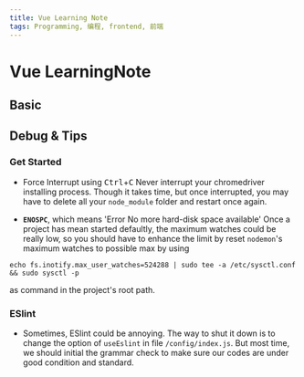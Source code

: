 ```yaml
---
title: Vue Learning Note
tags: Programming, 编程, frontend, 前端
---
```

# Vue LearningNote

## Basic


## Debug & Tips

### Get Started

- Force Interrupt using <kbd>Ctrl</kbd>+<kbd>C</kbd>
  Never interrupt your chromedriver installing process. Though it takes time, but once interrupted, you may have to delete all your `node_module` folder and restart once again.

- **`ENOSPC`**, which means 'Error No more hard-disk space available'
  Once a project has mean started defaultly, the maximum watches could be really low, so you should have to enhance the limit by reset `nodemon`'s maximum watches to possible max by using
```shell
echo fs.inotify.max_user_watches=524288 | sudo tee -a /etc/sysctl.conf && sudo sysctl -p
```
as command in the project's root path.

### ESlint

- Sometimes, ESlint could be annoying. The way to shut it down is to change the option of `useEslint` in file `/config/index.js`. But most time, we should initial the grammar check to make sure our codes are under good condition and standard.
